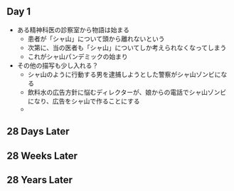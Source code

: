 ## Day 1
- ある精神科医の診察室から物語は始まる
	- 患者が「シャ山」について頭から離れないという
	- 次第に、当の医者も「シャ山」についてしか考えられなくなってしまう
	- これがシャ山パンデミックの始まり
- その他の描写も少し入れる？
	- シャ山のように行動する男を逮捕しようとした警察がシャ山ゾンビになる
	- 飲料水の広告方針に悩むディレクターが、娘からの電話でシャ山ゾンビになり、広告をシャ山で作ることにする
	- 
## 28 Days Later
## 28 Weeks Later
## 28 Years Later
